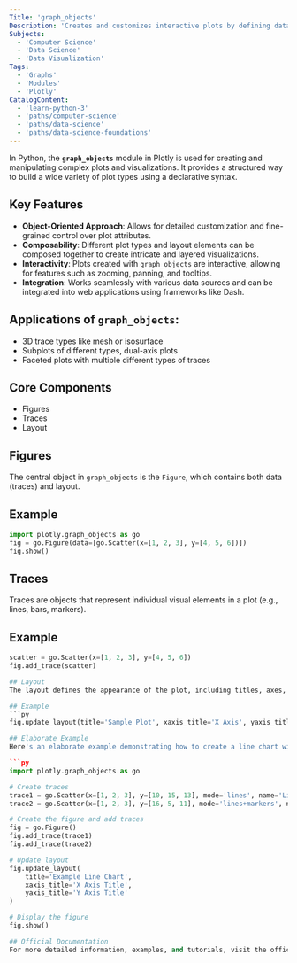 ```yaml
---
Title: 'graph_objects'
Description: 'Creates and customizes interactive plots by defining data and layout attributes.'
Subjects:
  - 'Computer Science'
  - 'Data Science'
  - 'Data Visualization'
Tags:
  - 'Graphs'
  - 'Modules'
  - 'Plotly'
CatalogContent:
  - 'learn-python-3'
  - 'paths/computer-science'
  - 'paths/data-science'
  - 'paths/data-science-foundations'
---
```


In Python, the **`graph_objects`** module in Plotly is used for creating and manipulating complex plots and visualizations. It provides a structured way to build a wide variety of plot types using a declarative syntax.

## Key Features
- **Object-Oriented Approach**: Allows for detailed customization and fine-grained control over plot attributes.
- **Composability**: Different plot types and layout elements can be composed together to create intricate and layered visualizations.
- **Interactivity**: Plots created with `graph_objects` are interactive, allowing for features such as zooming, panning, and tooltips.
- **Integration**: Works seamlessly with various data sources and can be integrated into web applications using frameworks like Dash.

##  Applications of `graph_objects`:
 - 3D trace types like mesh or isosurface 
 - Subplots of different types, dual-axis plots
 - Faceted plots with multiple different types of traces

## Core Components
- Figures
- Traces
- Layout

## Figures
The central object in `graph_objects` is the `Figure`, which contains both data (traces) and layout.

## Example

```py
import plotly.graph_objects as go
fig = go.Figure(data=[go.Scatter(x=[1, 2, 3], y=[4, 5, 6])])
fig.show()
```

## Traces
Traces are objects that represent individual visual elements in a plot (e.g., lines, bars, markers).

## Example

```py
scatter = go.Scatter(x=[1, 2, 3], y=[4, 5, 6])
fig.add_trace(scatter)

## Layout
The layout defines the appearance of the plot, including titles, axes, and annotations.

## Example
```py
fig.update_layout(title='Sample Plot', xaxis_title='X Axis', yaxis_title='Y Axis')

## Elaborate Example
Here's an elaborate example demonstrating how to create a line chart with customized layout and multiple traces:

```py
import plotly.graph_objects as go

# Create traces
trace1 = go.Scatter(x=[1, 2, 3], y=[10, 15, 13], mode='lines', name='Line 1')
trace2 = go.Scatter(x=[1, 2, 3], y=[16, 5, 11], mode='lines+markers', name='Line 2')

# Create the figure and add traces
fig = go.Figure()
fig.add_trace(trace1)
fig.add_trace(trace2)

# Update layout
fig.update_layout(
    title='Example Line Chart',
    xaxis_title='X Axis Title',
    yaxis_title='Y Axis Title'
)

# Display the figure
fig.show()

## Official Documentation
For more detailed information, examples, and tutorials, visit the official Plotly Graph Objects documentation: [Graph Objects in Python](https://plotly.com/python/graph-objects/)